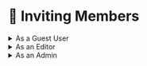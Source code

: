 # 🧑 Inviting Members

<details>

<summary>As a Guest User</summary>



</details>

<details>

<summary>As an Editor</summary>



</details>

<details>

<summary>As an Admin</summary>



</details>
